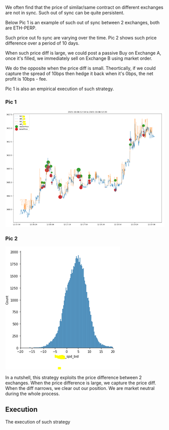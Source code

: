 We often find that the price of similar/same contract on different exchanges are not in sync. Such out of sync can be quite persistent.

Below Pic 1 is an example of such out of sync between 2 exchanges, both are ETH-PERP. 

Such price out fo sync are varying over the time. Pic 2 shows such price difference over a period of 10 days.

When such price diff is large, we could post a passive Buy on Exchange A, once it's filled, we immediately sell on Exchange B using market order.

We do the opposite when the price diff is small. Theortically, if we could capture the spread of 10bps then hedge it back when it's 0bps, the net profit is 10bps - fee.

Pic 1 is also an empirical execution of such strategy.

### Pic 1
![Happy Christmas](spread_capture_arbitrage.PNG)


### Pic 2
![Happy Christmas](exchange_price_spd.PNG)


In a nutshell, this strategy exploits the price difference between 2 exchanges. When the price difference is large, we capture the price diff. When the diff narrows, we clear out our position. 
We are market neutral during the whole process.

## Execution
The execution of such strategy
